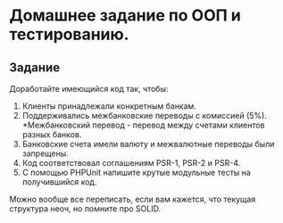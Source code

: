 # Домашнее задание по ООП и тестированию.

## Задание

Доработайте имеющийся код так, чтобы:
1. Клиенты принадлежали конкретным банкам.
2. Поддерживались межбанковские переводы с комиссией (5%).     *Межбанковский перевод - перевод между счетами клиентов разных банков.
3. Банковские счета имели валюту и межвалютные переводы были запрещены.
4. Код соответствовал соглашениям PSR-1, PSR-2 и PSR-4.
5. С помощью PHPUnit напишите крутые модульные тесты на получившийся код.

Можно вообще все переписать, если вам кажется, что текущая структура неоч, но помните про SOLID.

